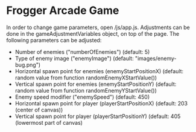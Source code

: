# Frogger Arcade Game
In order to change game parameters, open <game-folder>/js/app.js. Adjustments can be done in the gameAdjustmentVariables object, on top of the page. The following parameters can be adjusted:

* Number of enemies ("numberOfEnemies") (default: 5)
* Type of enemy image ("enemyImage") (default: "images/enemy-bug.png")
* Horizontal spawn point for enemies (enemyStartPositionX) (default: random value from function randomEnemyXStartValue())
* Vertical spawn point for enemies (enemyStartPositionY) (default: random value from function randomEnemyYStartValue())
* Enemy speed modifier ("enemySpeed") (default: 450)
* Horizontal spawn point for player (playerStartPositionX) (default: 203 (center of canvas))
* Vertical spawn point for player (playerStartPositionY) (default: 405 (lowermost part of canvas)
